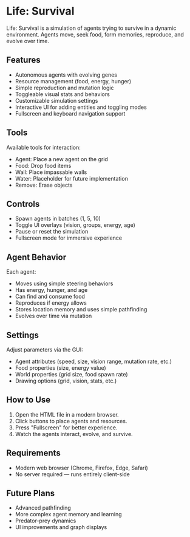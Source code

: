 # Life: Survival

Life: Survival is a simulation of agents trying to survive in a dynamic environment. Agents move, seek food, form memories, reproduce, and evolve over time.

## Features

- Autonomous agents with evolving genes
- Resource management (food, energy, hunger)
- Simple reproduction and mutation logic
- Toggleable visual stats and behaviors
- Customizable simulation settings
- Interactive UI for adding entities and toggling modes
- Fullscreen and keyboard navigation support

## Tools

Available tools for interaction:
- Agent: Place a new agent on the grid
- Food: Drop food items
- Wall: Place impassable walls
- Water: Placeholder for future implementation
- Remove: Erase objects

## Controls

- Spawn agents in batches (1, 5, 10)
- Toggle UI overlays (vision, groups, energy, age)
- Pause or reset the simulation
- Fullscreen mode for immersive experience

## Agent Behavior

Each agent:
- Moves using simple steering behaviors
- Has energy, hunger, and age
- Can find and consume food
- Reproduces if energy allows
- Stores location memory and uses simple pathfinding
- Evolves over time via mutation

## Settings

Adjust parameters via the GUI:
- Agent attributes (speed, size, vision range, mutation rate, etc.)
- Food properties (size, energy value)
- World properties (grid size, food spawn rate)
- Drawing options (grid, vision, stats, etc.)

## How to Use

1. Open the HTML file in a modern browser.
2. Click buttons to place agents and resources.
3. Press "Fullscreen" for better experience.
4. Watch the agents interact, evolve, and survive.

## Requirements

- Modern web browser (Chrome, Firefox, Edge, Safari)
- No server required — runs entirely client-side

## Future Plans

- Advanced pathfinding
- More complex agent memory and learning
- Predator-prey dynamics
- UI improvements and graph displays
